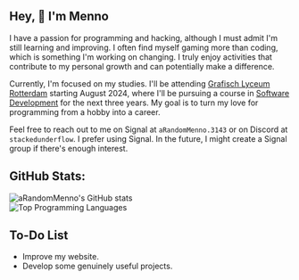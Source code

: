 
## Hey, 👋 I'm Menno

I have a passion for programming and hacking, although I must admit I'm still learning and improving. I often find myself gaming more than coding, which is something I'm working on changing. I truly enjoy activities that contribute to my personal growth and can potentially make a difference.

Currently, I'm focused on my studies. I'll be attending [Grafisch Lyceum Rotterdam](https://www.glr.nl/) starting August 2024, where I'll be pursuing a course in [Software Development](https://www.glr.nl/opleidingen/software-developer) for the next three years. My goal is to turn my love for programming from a hobby into a career.

Feel free to reach out to me on Signal at `aRandomMenno.3143` or on Discord at `stackedunderflow`. I prefer using Signal. In the future, I might create a Signal group if there's enough interest.

## GitHub Stats:

![aRandomMenno's GitHub stats](https://readme-stats-arandommenno.vercel.app/api?username=arandommenno&show_icons=true&theme=blue_navy)  
![Top Programming Languages](https://readme-stats-arandommenno.vercel.app/api/top-langs/?username=arandommenno&layout=compact&theme=blue_navy)

## To-Do List

- Improve my website.
- Develop some genuinely useful projects.
